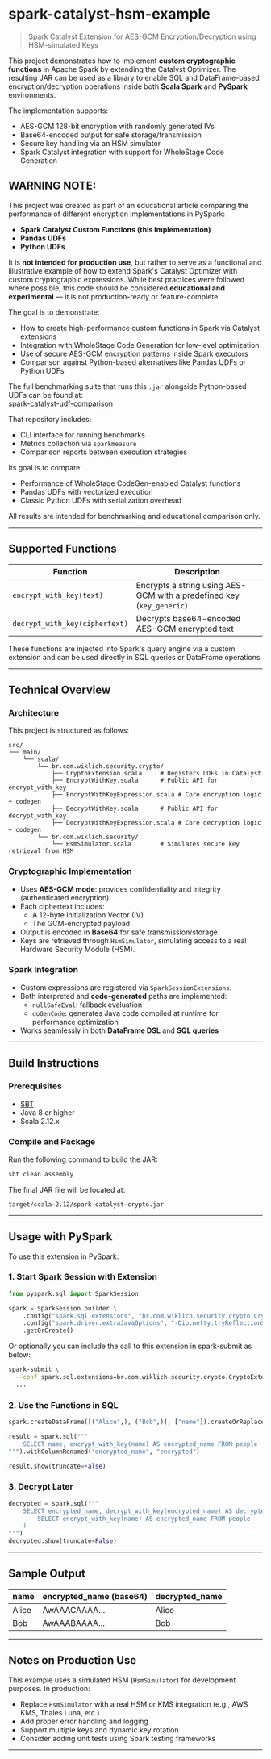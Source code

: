 # spark-catalyst-hsm-example

> Spark Catalyst Extension for AES-GCM Encryption/Decryption using HSM-simulated Keys

This project demonstrates how to implement **custom cryptographic functions** in Apache Spark by extending the Catalyst Optimizer. The resulting JAR can be used as a library to enable SQL and DataFrame-based encryption/decryption operations inside both **Scala Spark** and **PySpark** environments.

The implementation supports:
- AES-GCM 128-bit encryption with randomly generated IVs
- Base64-encoded output for safe storage/transmission
- Secure key handling via an HSM simulator
- Spark Catalyst integration with support for WholeStage Code Generation

## WARNING NOTE:

This project was created as part of an educational article comparing the performance of different encryption implementations in PySpark:

- **Spark Catalyst Custom Functions (this implementation)**
- **Pandas UDFs**
- **Python UDFs**

It is **not intended for production use**, but rather to serve as a functional and illustrative example of how to extend Spark's Catalyst Optimizer with custom cryptographic expressions. While best practices were followed where possible, this code should be considered **educational and experimental** — it is not production-ready or feature-complete.

The goal is to demonstrate:
- How to create high-performance custom functions in Spark via Catalyst extensions
- Integration with WholeStage Code Generation for low-level optimization
- Use of secure AES-GCM encryption patterns inside Spark executors
- Comparison against Python-based alternatives like Pandas UDFs or Python UDFs

The full benchmarking suite that runs this `.jar` alongside Python-based UDFs can be found at:  
[spark-catalyst-udf-comparison](https://github.com/wiklich/spark-catalyst-udf-comparison )

That repository includes:
- CLI interface for running benchmarks
- Metrics collection via `sparkmeasure`
- Comparison reports between execution strategies

Its goal is to compare:
- Performance of WholeStage CodeGen-enabled Catalyst functions
- Pandas UDFs with vectorized execution
- Classic Python UDFs with serialization overhead

All results are intended for benchmarking and educational comparison only.

---

## Supported Functions

| Function | Description |
|---------|-------------|
| `encrypt_with_key(text)` | Encrypts a string using AES-GCM with a predefined key (`key_generic`) |
| `decrypt_with_key(ciphertext)` | Decrypts base64-encoded AES-GCM encrypted text |

These functions are injected into Spark's query engine via a custom extension and can be used directly in SQL queries or DataFrame operations.

---

## Technical Overview

### Architecture

This project is structured as follows:

```
src/
└── main/
    └── scala/
        └── br.com.wiklich.security.crypto/
            ├── CryptoExtension.scala     # Registers UDFs in Catalyst
            ├── EncryptWithKey.scala      # Public API for encrypt_with_key
            ├── EncryptWithKeyExpression.scala # Core encryption logic + codegen
            ├── DecryptWithKey.scala      # Public API for decrypt_with_key
            ├── DecryptWithKeyExpression.scala # Core decryption logic + codegen
        └── br.com.wiklich.security/
            └── HsmSimulator.scala        # Simulates secure key retrieval from HSM
```

### Cryptographic Implementation

- Uses **AES-GCM mode**: provides confidentiality and integrity (authenticated encryption).
- Each ciphertext includes:
  - A 12-byte Initialization Vector (IV)
  - The GCM-encrypted payload
- Output is encoded in **Base64** for safe transmission/storage.
- Keys are retrieved through `HsmSimulator`, simulating access to a real Hardware Security Module (HSM).

### Spark Integration

- Custom expressions are registered via `SparkSessionExtensions`.
- Both interpreted and **code-generated** paths are implemented:
  - `nullSafeEval`: fallback evaluation
  - `doGenCode`: generates Java code compiled at runtime for performance optimization
- Works seamlessly in both **DataFrame DSL** and **SQL queries**

---

## Build Instructions

### Prerequisites

- [SBT](https://www.scala-sbt.org/)
- Java 8 or higher
- Scala 2.12.x

### Compile and Package

Run the following command to build the JAR:

```bash
sbt clean assembly
```

The final JAR file will be located at:

```
target/scala-2.12/spark-catalyst-crypto.jar
```

---

## Usage with PySpark

To use this extension in PySpark:

### 1. Start Spark Session with Extension

```python
from pyspark.sql import SparkSession

spark = SparkSession.builder \
    .config("spark.sql.extensions", "br.com.wiklich.security.crypto.CryptoExtension") \
    .config("spark.driver.extraJavaOptions", "-Dio.netty.tryReflectionSetAccessible=true") \
    .getOrCreate()
```

Or optionally you can include the call to this extension in spark-submit as below:

```bash
spark-submit \
  --conf spark.sql.extensions=br.com.wiklich.security.crypto.CryptoExtension
  ...
```

### 2. Use the Functions in SQL

```python
spark.createDataFrame([("Alice",), ("Bob",)], ["name"]).createOrReplaceTempView("people")

result = spark.sql("""
    SELECT name, encrypt_with_key(name) AS encrypted_name FROM people
""").withColumnRenamed("encrypted_name", "encrypted")

result.show(truncate=False)
```

### 3. Decrypt Later

```python
decrypted = spark.sql("""
    SELECT encrypted_name, decrypt_with_key(encrypted_name) AS decrypted_name FROM (
        SELECT encrypt_with_key(name) AS encrypted_name FROM people
    )
""")
decrypted.show(truncate=False)
```

---

## Sample Output

| name  | encrypted_name (base64) | decrypted_name |
|-------|--------------------------|----------------|
| Alice | AwAAACAAAA...           | Alice          |
| Bob   | AwAAABAAAA...           | Bob            |

---

## Notes on Production Use

This example uses a simulated HSM (`HsmSimulator`) for development purposes. In production:

- Replace `HsmSimulator` with a real HSM or KMS integration (e.g., AWS KMS, Thales Luna, etc.)
- Add proper error handling and logging
- Support multiple keys and dynamic key rotation
- Consider adding unit tests using Spark testing frameworks

---